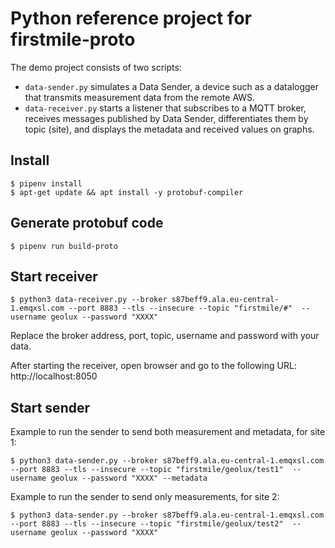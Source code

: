 # Python reference project for firstmile-proto

The demo project consists of two scripts: 
* `data-sender.py` simulates a Data Sender, a device such as a datalogger that transmits measurement data from the remote AWS.
* `data-receiver.py` starts a listener that subscribes to a MQTT broker, receives messages published by Data Sender, differentiates them by topic (site), and displays the metadata and received values on graphs. 

## Install

    $ pipenv install
    $ apt-get update && apt install -y protobuf-compiler

## Generate protobuf code

    $ pipenv run build-proto

## Start receiver

    $ python3 data-receiver.py --broker s87beff9.ala.eu-central-1.emqxsl.com --port 8883 --tls --insecure --topic "firstmile/#"  --username geolux --password "XXXX"

Replace the broker address, port, topic, username and password with your data.

After starting the receiver, open browser and go to the following URL: http://localhost:8050

## Start sender

Example to run the sender to send both measurement and metadata, for site 1:
    
    $ python3 data-sender.py --broker s87beff9.ala.eu-central-1.emqxsl.com --port 8883 --tls --insecure --topic "firstmile/geolux/test1"  --username geolux --password "XXXX" --metadata

Example to run the sender to send only measurements, for site 2:

    $ python3 data-sender.py --broker s87beff9.ala.eu-central-1.emqxsl.com --port 8883 --tls --insecure --topic "firstmile/geolux/test2"  --username geolux --password "XXXX"
